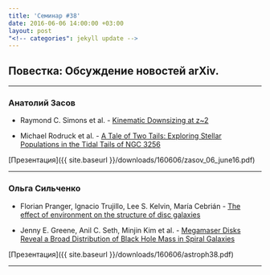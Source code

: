 ```yaml
---
title: 'Семинар #38'
date: 2016-06-06 14:00:00 +03:00
layout: post
"<!-- categories": jekyll update -->
---
```


## Повестка: Обсуждение новостей arXiv.

***

### Анатолий Засов

- Raymond C. Simons et al. - [Kinematic Downsizing at z~2](https://arxiv.org/abs/1606.00009)

- Michael Rodruck et al. - [A Tale of Two Tails: Exploring Stellar Populations in the Tidal Tails of NGC 3256](https://arxiv.org/abs/1606.00008)

[Презентация]({{ site.baseurl  }}/downloads/160606/zasov_06_june16.pdf)

***

### Ольга Сильченко

- Florian Pranger, Ignacio Trujillo, Lee S. Kelvin, María Cebrián - [The effect of environment on the structure of disc galaxies](https://arxiv.org/abs/1605.08845)

- Jenny E. Greene, Anil C. Seth, Minjin Kim et al. - [Megamaser Disks Reveal a Broad Distribution of Black Hole Mass in Spiral Galaxies](https://arxiv.org/abs/1606.00018)


[Презентация]({{ site.baseurl  }}/downloads/160606/astroph38.pdf)

***